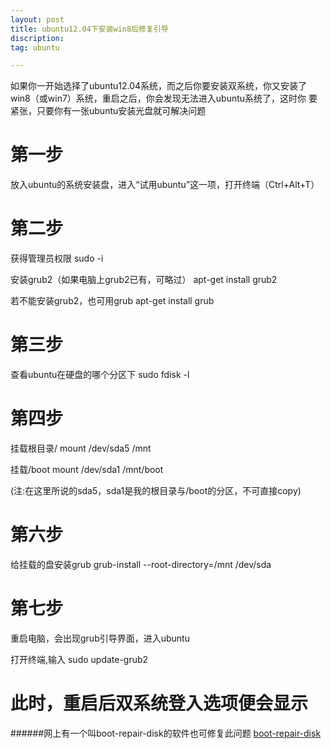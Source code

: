 ```yaml
---
layout: post
title: ubuntu12.04下安装win8后修复引导
discription: 
tag: ubuntu 

---
```


 如果你一开始选择了ubuntu12.04系统，而之后你要安装双系统，你又安装了win8（或win7）系统，重启之后，你会发现无法进入ubuntu系统了，这时你
要紧张，只要你有一张ubuntu安装光盘就可解决问题
 
第一步
===

放入ubuntu的系统安装盘，进入“试用ubuntu”这一项，打开终端（Ctrl+Alt+T）

第二步
===

获得管理员权限
   	sudo -i

安装grub2（如果电脑上grub2已有，可略过）
   	apt-get install grub2

若不能安装grub2，也可用grub
   	apt-get install grub

第三步
===

查看ubuntu在硬盘的哪个分区下
	sudo fdisk -l

第四步
===

挂载根目录/
   	mount /dev/sda5 /mnt

挂载/boot
   	mount /dev/sda1 /mnt/boot

(注:在这里所说的sda5，sda1是我的根目录与/boot的分区，不可直接copy)

第六步
===

给挂载的盘安装grub
   	grub-install --root-directory=/mnt /dev/sda

第七步
===

重启电脑，会出现grub引导界面，进入ubuntu

打开终端,输入
   	sudo update-grub2

此时，重启后双系统登入选项便会显示
===

######网上有一个叫boot-repair-disk的软件也可修复此问题
[boot-repair-disk](http://sourceforge.net/p/boot-repair-cd/home/Home/)










